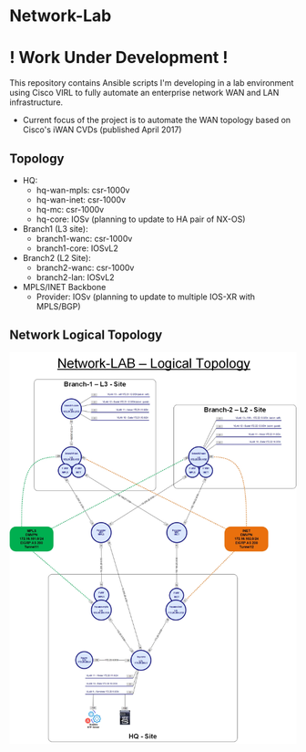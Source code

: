 # Network-Lab
# ! Work Under Development !

This repository contains Ansible scripts I'm developing in a lab environment using Cisco VIRL to fully automate an enterprise network WAN and LAN infrastructure.

* Current focus of the project is to automate the WAN topology based on Cisco's iWAN CVDs (published April 2017)

## Topology 

  * HQ:
    * hq-wan-mpls: csr-1000v
    * hq-wan-inet: csr-1000v
    * hq-mc: csr-1000v
    * hq-core: IOSv (planning to update to HA pair of NX-OS)
  * Branch1 (L3 site):
    * branch1-wanc: csr-1000v
    * branch1-core: IOSvL2
  * Branch2 (L2 Site):
    * branch2-wanc: csr-1000v
    * branch2-lan: IOSvL2
  * MPLS/INET Backbone
    * Provider: IOSv (planning to update to multiple IOS-XR with MPLS/BGP)
  

## Network Logical Topology

![Alt text](diagrams/logical_network_topology.jpg?raw=true "Logical Network Topology")
